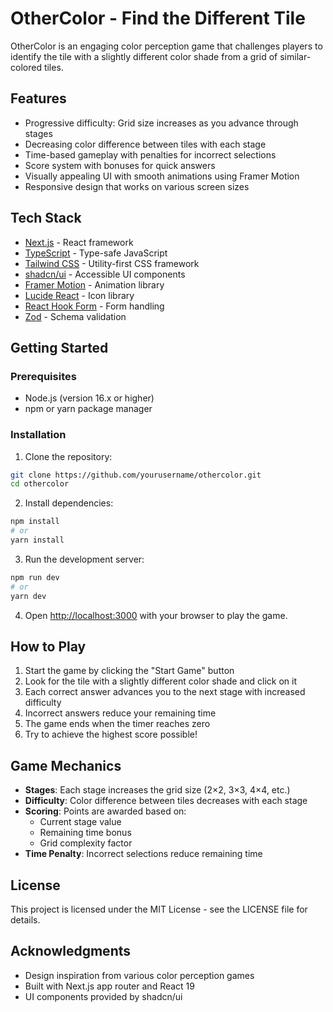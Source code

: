 # OtherColor - Find the Different Tile

OtherColor is an engaging color perception game that challenges players to identify the tile with a slightly different color shade from a grid of similar-colored tiles.


## Features

- Progressive difficulty: Grid size increases as you advance through stages
- Decreasing color difference between tiles with each stage
- Time-based gameplay with penalties for incorrect selections
- Score system with bonuses for quick answers
- Visually appealing UI with smooth animations using Framer Motion
- Responsive design that works on various screen sizes

## Tech Stack

- [Next.js](https://nextjs.org/) - React framework
- [TypeScript](https://www.typescriptlang.org/) - Type-safe JavaScript
- [Tailwind CSS](https://tailwindcss.com/) - Utility-first CSS framework
- [shadcn/ui](https://ui.shadcn.com/) - Accessible UI components
- [Framer Motion](https://www.framer.com/motion/) - Animation library
- [Lucide React](https://lucide.dev/) - Icon library
- [React Hook Form](https://react-hook-form.com/) - Form handling
- [Zod](https://zod.dev/) - Schema validation

## Getting Started

### Prerequisites

- Node.js (version 16.x or higher)
- npm or yarn package manager

### Installation

1. Clone the repository:

```bash
git clone https://github.com/yourusername/othercolor.git
cd othercolor
```

2. Install dependencies:

```bash
npm install
# or
yarn install
```

3. Run the development server:

```bash
npm run dev
# or
yarn dev
```

4. Open [http://localhost:3000](http://localhost:3000) with your browser to play the game.

## How to Play

1. Start the game by clicking the "Start Game" button
2. Look for the tile with a slightly different color shade and click on it
3. Each correct answer advances you to the next stage with increased difficulty
4. Incorrect answers reduce your remaining time
5. The game ends when the timer reaches zero
6. Try to achieve the highest score possible!

## Game Mechanics

- **Stages**: Each stage increases the grid size (2×2, 3×3, 4×4, etc.)
- **Difficulty**: Color difference between tiles decreases with each stage
- **Scoring**: Points are awarded based on:
  - Current stage value
  - Remaining time bonus
  - Grid complexity factor
- **Time Penalty**: Incorrect selections reduce remaining time

## License

This project is licensed under the MIT License - see the LICENSE file for details.

## Acknowledgments

- Design inspiration from various color perception games
- Built with Next.js app router and React 19
- UI components provided by shadcn/ui
